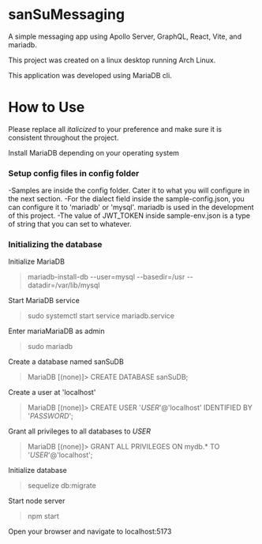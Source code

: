 # sanSuMessaging

A simple messaging app using Apollo Server, GraphQL, React, Vite, and mariadb.

This project was created on a linux desktop running Arch Linux.

This application was developed using MariaDB cli.

# How to Use

Please replace all _italicized_ to your preference and make sure it is consistent throughout the project.

Install MariaDB depending on your operating system

### Setup config files in config folder

-Samples are inside the config folder. Cater it to what you will configure in the next section.
-For the dialect field inside the sample-config.json, you can configure it to 'mariadb' or 'mysql'. mariadb is used in the development of this project.
-The value of JWT_TOKEN inside sample-env.json is a type of string that you can set to whatever.

### Initializing the database

Initialize MariaDB

> mariadb-install-db --user=mysql --basedir=/usr --datadir=/var/lib/mysql

Start MariaDB service

> sudo systemctl start service mariadb.service

Enter mariaMariaDB as admin

> sudo mariadb

Create a database named sanSuDB

> MariaDB [(none)]> CREATE DATABASE sanSuDB;

Create a user at 'localhost'

> MariaDB [(none)]> CREATE USER '_USER_'@'localhost' IDENTIFIED BY '_PASSWORD_';

Grant all privileges to all databases to _USER_

> MariaDB [(none)]> GRANT ALL PRIVILEGES ON mydb.\* TO '_USER_'@'localhost';

Initialize database

> sequelize db:migrate

Start node server

> npm start

Open your browser and navigate to localhost:5173
